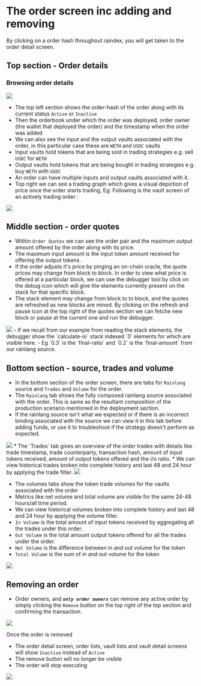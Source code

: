 # The order screen inc adding and removing
By clicking on a order hash throughout raindex, you will get taken to the order detail screen.

## Top section - Order details

### Browsing order details
<img src="/img/raindex/raindex_order_screen_intro.png" />  

* The top left section shows the order-hash of the order along with its current status `Active`  or `Inactive` 
* Then the orderbook under which the order was deployed, order owner (the wallet that deployed the order) and the timestamp when the order was added
* We can also see the input and the output vaults associated with the order, in this particular case these are `WETH` and `USDC` vaults
* Input vaults hold tokens that are being sold in trading strategies e.g. sell `USDC` for `WETH`
* Output vaults hold tokens that are being bought in trading strategies e.g. buy `WETH` with `USDC`
* An order can have multiple inputs and output vaults associated with it.
* Top right we can see a trading graph which gives a visual depiction of price once the order starts trading, Eg: Following is the vault screen of an actively trading order : 

<img src="/img/raindex/raindex_order_top.png" />


## Middle section - order quotes
* Within `Order Quotes` we can see the order pair and the maximum output amount offered by the order along with its price.
* The maximum input amount is the input token amount received for offering the output tokens.
* If the order adjusts it's price by pinging an on-chain oracle, the quote prices may change from block to block. In order to view what price is offered at a particular block, we can use the debugger tool by click on the debug icon which will give the elements currently present on the stack for that specific block. 
* The stack element may change from block to to block, and the quotes are refreshed as new blocks are mined. By clicking on the refresh and pause icon at the top right of the quotes section we can fetche new block or pause at the current one and run the debugger.
<img src="/img/raindex/raindex_order_debug_quote.png" /> 
- If we recall from our example from reading the stack elements, the debugger show the `calculate-io` stack indexed `0` elements for which are visible here. 
   - Eg `0.3` is the `final-ratio` and `0.2` is the `final-amount` from our rainlang source.

## Bottom section - source, trades and volume
* In the bottom section of the order screen, there are tabs for `Rainlang` source and `Trades` and `Volume` for the order.
* The `Rainlang` tab shows the fully composed rainlang source associated with the order. This is same as the resultant composition of the production scenario mentioned in the deployment section.
* If the rainlang source isn't what we expected or if there is an incorrect binding associated with the source we can view it in this tab before adding funds, or use it to troubleshoot if the strategy doesn't perform as expected.
<img src="/img/raindex/raindex_order_screen_rainlang.png" /> 
* The `Trades` tab gives an overview of the order trades with details like trade timestamp, trade counterparty, transaction hash, amount of input tokens received, amount of output tokens offered and the i/o ratio.
* We can view historical trades broken into complete history and last 48 and 24 hour by applying the trade filter.

<img src="/img/raindex/raindex_order_trades_tab.png" /> 

* The volumes tabs show the token trade volumes for the vaults associated with the order
* Metrics like net volume and total volume are visible for the same 24-48 hours/all time period.
* We can view historical volumes broken into complete history and last 48 and 24 hour by applying the volume filter.
* `In Volume` is the total amount of input tokens received by aggregating all the trades under this order.
* `Out Volume` is the total amount output tokens offered for all the trades under the order.
* `Net Volume` is the difference between in and out volume for the token
* `Total Volume` is the sum of in and out volume for the token
<img src="/img/raindex/raindex_order_vol_tab.png" /> 

## Removing an order
* Order owners, and ***`only order owners`*** can remove any active order by simply clicking the `Remove` button on the top right of the top section and confirming the transaction.

<img src="/img/raindex/raindex_remove_order_button.png" /> 

Once the order is removed
* The order detail screen, order lists, vault lists and vault detail screens will show `Inactive` instead of `Active` 
* The remove button will no longer be visible
* The order will stop executing

<img src="/img/raindex/raindex_order_inactive.png" /> 
